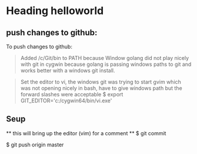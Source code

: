 # Heading helloworld


## push changes to github:
To push changes to github:

> Added /c/Git/bin to PATH because Window golang did not play nicely with git in cygwin because golang is passing windows paths to git and works better with a windows git install.

> Set the editor to vi, the windows git was trying to start gvim which was not opening nicely in bash, have to give windows path but the forward slashes were acceptable
$ export GIT_EDITOR='c:/cygwin64/bin/vi.exe'

## Seup
** this will bring up the editor (vim) for a comment **
$ git commit 

$ git push origin master